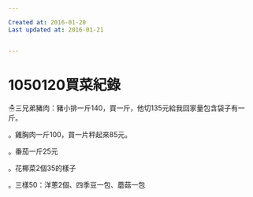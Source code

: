 ```yaml
---

Created at: 2016-01-20
Last updated at: 2016-01-21


---
```


# 1050120買菜紀錄


☃三兄弟豬肉：豬小排一斤140，買一斤，他切135元給我回家量包含袋子有一斤。

。雞胸肉一斤100，買一片秤起來85元。

。番茄一斤25元

。花椰菜2個35的樣子

。三樣50：洋蔥2個、四季豆一包、蘑菇一包

